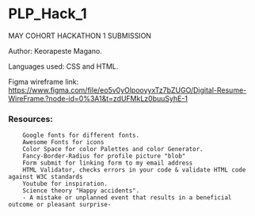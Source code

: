 # PLP_Hack_1
MAY COHORT HACKATHON 1 SUBMISSION

Author: Keorapeste Magano.

Languages used: CSS and HTML.

Figma wireframe link: https://www.figma.com/file/eo5v0yOlpooyyxTz7bZUGO/Digital-Resume-WireFrame.?node-id=0%3A1&t=zdUFMkLz0buuSyhE-1

### Resources:
  
        Google fonts for different fonts.
        Awesome Fonts for icons 
        Color Space for color Palettes and color Generator. 
        Fancy-Border-Radius for profile picture "blob"
        Form submit for linking form to my email address
        HTML Validator, checks errors in your code & validate HTML code against W3C standards
        Youtube for inspiration. 
        Science theory "Happy accidents".
        - A mistake or unplanned event that results in a beneficial outcome or pleasant surprise- 